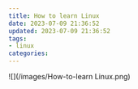 ```yaml
---
title: How to learn Linux
date: 2023-07-09 21:36:52
updated: 2023-07-09 21:36:52
tags:
- linux
categories:
---
```


![](/images/How-to-learn Linux.png)